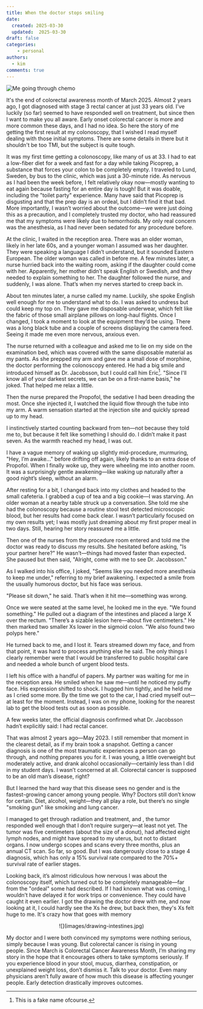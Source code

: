 ```yaml
---
title: When the doctor stops smiling
date:
  created: 2025-03-30
  updated:  2025-03-30
draft: false
categories: 
    - personal
authors:
  - kim
comments: true
---
```


<script data-goatcounter="https://knmcguire.goatcounter.com/count"
async src="//gc.zgo.at/count.js"></script>

<p><img alt="Me going through chemo" src="https://knmcguire.github.io/blog/images/drawing-intestines
.jpg" width="100" /></p>


It's the end of colorectal awareness month of March 2025. Almost 2 years ago, I got diagnosed with stage 3 rectal cancer at just 33 years old. I've luckily (so far) seemed to have responded well on treatment, but since then I want to make you all aware. Early onset colorectal cancer is more and more common these days, and I had no idea. So here the story of me getting the first result at my colonoscopy, that I wished I read myself dealing with those initial symptoms. There are some details in there but it shouldn't be too TMI, but the subject is quite tough. 

<!-- more -->
It was my first time getting a colonoscopy, like many of us at 33. I had to eat a low-fiber diet for a week and fast for a day while taking Picoprep, a substance that forces your colon to be completely empty. I traveled to Lund, Sweden, by bus to the clinic, which was just a 30-minute ride. As nervous as I had been the week before, I felt relatively okay now—mostly wanting to eat again because fasting for an entire day is tough! But it was doable, including the "toilet party" experience. Many have said that Picoprep is disgusting and that the prep day is an ordeal, but I didn’t find it that bad. More importantly, I wasn’t worried about the outcome—we were just doing this as a precaution, and I completely trusted my doctor, who had reassured me that my symptoms were likely due to hemorrhoids. My only real concern was the anesthesia, as I had never been sedated for any procedure before.

At the clinic, I waited in the reception area. There was an older woman, likely in her late 60s, and a younger woman I assumed was her daughter. They were speaking a language I didn’t understand, but it sounded Eastern European. The older woman was called in before me. A few minutes later, a nurse hurried back into the waiting room, asking if the daughter could come with her. Apparently, her mother didn’t speak English or Swedish, and they needed to explain something to her. The daughter followed the nurse, and suddenly, I was alone. That’s when my nerves started to creep back in.

About ten minutes later, a nurse called my name. Luckily, she spoke English well enough for me to understand what to do. I was asked to undress but could keep my top on. They gave me disposable underwear, which felt like the fabric of those small airplane pillows on long-haul flights. Once I changed, I took a moment to look at the equipment they’d be using. There was a long black tube and a couple of screens displaying the camera feed. Seeing it made me even more nervous, anxious even.

The nurse returned with a colleague and asked me to lie on my side on the examination bed, which was covered with the same disposable material as my pants. As she prepped my arm and gave me a small dose of morphine, the doctor performing the colonoscopy entered. He had a big smile and introduced himself as Dr. Jacobsson, but I could call him Eric[^1]. "Since I'll know all of your darkest secrets, we can be on a first-name basis," he joked. That helped me relax a little.

[^1]: This is a fake name ofcourse.



Then the nurse prepared the Propofol, the sedative I had been dreading the most. Once she injected it, I watched the liquid flow through the tube into my arm. A warm sensation started at the injection site and quickly spread up to my head.

I instinctively started counting backward from ten—not because they told me to, but because it felt like something I should do. I didn’t make it past seven. As the warmth reached my head, I was out.

I have a vague memory of waking up slightly mid-procedure, murmuring, "Hey, I’m awake..." before drifting off again, likely thanks to an extra dose of Propofol. When I finally woke up, they were wheeling me into another room. It was a surprisingly gentle awakening—like waking up naturally after a good night’s sleep, without an alarm.

After resting for a bit, I changed back into my clothes and headed to the small cafeteria. I grabbed a cup of tea and a big cookie—I was starving. An older woman at a nearby table struck up a conversation. She told me she had the colonoscopy because a routine stool test detected microscopic blood, but her results had come back clear. I wasn’t particularly focused on my own results yet; I was mostly just dreaming about my first proper meal in two days. Still, hearing her story reassured me a little.

Then one of the nurses from the procedure room entered and told me the doctor was ready to discuss my results. She hesitated before asking, "Is your partner here?" He wasn’t—things had moved faster than expected. She paused but then said, "Alright, come with me to see Dr. Jacobsson."

As I walked into his office, I joked, "Seems like you needed more anesthesia to keep me under," referring to my brief awakening. I expected a smile from the usually humorous doctor, but his face was serious.

"Please sit down," he said. That’s when it hit me—something was wrong.

Once we were seated at the same level, he looked me in the eye. "We found something." He pulled out a diagram of the intestines and placed a large X over the rectum. "There’s a sizable lesion here—about five centimeters." He then marked two smaller Xs lower in the sigmoid colon. "We also found two polyps here."

He turned back to me, and I lost it. Tears streamed down my face, and from that point, it was hard to process anything else he said. The only things I clearly remember were that I would be transferred to public hospital care and needed a whole bunch of urgent blood tests. 

I left his office with a handful of papers. My partner was waiting for me in the reception area. He smiled when he saw me—until he noticed my puffy face. His expression shifted to shock. I hugged him tightly, and he held me as I cried some more. By the time we got to the car, I had cried myself out—at least for the moment. Instead, I was on my phone, looking for the nearest lab to get the blood tests out as soon as possible.

A few weeks later, the official diagnosis confirmed what Dr. Jacobsson hadn’t explicitly said: I had rectal cancer.

That was almost 2 years ago—May 2023. I still remember that moment in the clearest detail, as if my brain took a snapshot. Getting a cancer diagnosis is one of the most traumatic experiences a person can go through, and nothing prepares you for it. I was young, a little overweight but moderately active, and drank alcohol occasionally—certainly less than I did in my student days. I wasn’t concerned at all. Colorectal cancer is supposed to be an old man’s disease, right?

But I learned the hard way that this disease sees no gender and is the fastest-growing cancer among young people. Why? Doctors still don’t know for certain. Diet, alcohol, weight—they all play a role, but there’s no single "smoking gun" like smoking and lung cancer.

I managed to get through radiation and treatment, and , the tumor responded well enough that I don’t require surgery—at least not yet. The tumor was five centimeters (about the size of a donut), had affected eight lymph nodes, and might have spread to my uterus, but not to distant organs. I now undergo scopes and scans every three months, plus an annual CT scan. So far, so good. But I was dangerously close to a stage 4 diagnosis, which has only a 15% survival rate compared to the 70%+ survival rate of earlier stages.

Looking back, it’s almost ridiculous how nervous I was about the colonoscopy itself, which turned out to be completely manageable—far from the "ordeal" some had described. If I had known what was coming, I wouldn’t have delayed it for work trips or convenience. They could have caught it even earlier. I got the drawing the doctor drew with me, and now looking at it, I could hardly see the Xs he drew, but back then, they's Xs felt huge to me. It's crazy how that goes with memory


<center>![](images/drawing-intestines.jpg)</center>


My doctor and I were both convinced my symptoms were nothing serious, simply because I was young. But colorectal cancer is rising in young people. Since March is Colorectal Cancer Awareness Month, I’m sharing my story in the hope that it encourages others to take symptoms seriously. If you experience blood in your stool, mucus, diarrhea, constipation, or unexplained weight loss, don’t dismiss it. Talk to your doctor. Even many physicians aren’t fully aware of how much this disease is affecting younger people. Early detection drastically improves outcomes.


